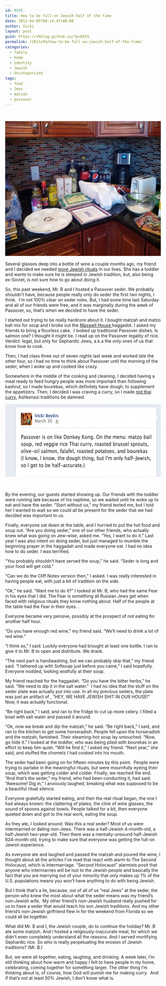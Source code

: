 ```yaml
---
id: 8555
title: How to be full-on Jewish half of the time
date: 2013-04-05T08:14:47+00:00
author: Vicki
layout: post
guid: https://vkblog.github.io/?p=8555
permalink: /2013/04/how-to-be-full-on-jewish-half-of-the-time/
categories:
  - family
  - home
  - identity
  - Jewish
  - Uncategorized
tags:
  - food
  - Jews
  - matzah
  - passover
---
```

&nbsp;

[<img class="aligncenter size-medium wp-image-8556" alt="IMG_20130330_073415" src="https://raw.githubusercontent.com/vkblog/vkblog.github.io/master/public/img/2013/04/IMG_20130330_073415-580x435.jpg" width="580" height="435" />](https://raw.githubusercontent.com/vkblog/vkblog.github.io/master/public/img/2013/04/IMG_20130330_073415.jpg)

Several glasses deep into a bottle of wine a couple months ago, my friend and I decided we needed <a href="https://vkblog.github.io/2012/12/our-religion-is-really-just-our-parents/" target="_blank">more Jewish rituals</a> in our lives. She has a toddler and wants to make sure he is steeped in Jewish tradition, but, also being ex-Soviet, is not sure how to go about doing it.

So, this past weekend, Mr. B and I hosted a Passover seder. We probably shouldn&#8217;t have, because people really only do seder the first two nights, I think.  I&#8217;m not 100% clear on seder rules. But, I had some time last Saturday and all of our friends were free, and it was marginally during the week of Passover, so, that&#8217;s when we decided to have the seder.

<!--more-->

I started out trying to be really hardcore about it. I bought matzah and matzo ball mix for soup and I broke out the <a href="http://maxwellhousehaggadahproject.tumblr.com/" target="_blank">Maxwell House </a>haggadot. I asked my friends to bring a flourless cake.  I looked up traditional Passover dishes. Is salmon one? I thought it might be. I read up on the Passover legality of rice. Verdict: legal, but only for Sephardic Jews, a.k.a the only ones of us that know how to cook.

Then, I had class three out of seven nights last week and worked late the other four, so I had no time to think about Passover until the morning of the seder, when I woke up and cooked like crazy.

Somewhere in the middle of the cooking and cleaning, I decided having a meal ready to feed hungry people was more important than following kashrut, so I made bourekas, which definitely have dough, to supplement the appetizers. Then, I decided I was craving a curry, so I made <a href="http://www.food.com/recipe/thai-red-curry-with-vegetables-63209" target="_blank">red thai curry</a>, Ashkenazi traditions be damned.

[<img class="aligncenter size-medium wp-image-8557" alt="Screen Shot 2013-04-03 at 7.34.41 AM" src="https://raw.githubusercontent.com/vkblog/vkblog.github.io/master/public/img/2013/04/Screen-Shot-2013-04-03-at-7.34.41-AM-580x235.png" width="580" height="235" />](https://raw.githubusercontent.com/vkblog/vkblog.github.io/master/public/img/2013/04/Screen-Shot-2013-04-03-at-7.34.41-AM.png)

&nbsp;

By the evening, our guests started showing up. Our friends with the toddler were running late because of his naptime, so we waited until he woke up to eat and have the seder. &#8220;Start without us,&#8221; my friend texted me, but I told her I wanted to wait so we could all be present for the seder that we had decided was important to us.

Finally, everyone sat down at the table, and I hurried to put the hot food and soup out. &#8220;Are you doing seder,&#8221; one of our other friends, who actually knew what was going on Jew-wise, asked me. &#8220;Yes, I want to do it.&#8221; Last year I was also intent on doing seder, but just managed to mumble the beginning prayer in the haggadah and made everyone eat. I had no idea how to do seder. I was terrified.

&#8220;You probably shouldn&#8217;t have served the soup,&#8221; he said. &#8220;Seder is long and your food will get cold.&#8221;

&#8220;Can we do the Cliff Notes version then,&#8221; I asked. I was really interested in having people eat, with just a bit of tradition on the side.

&#8220;Ok,&#8221; he said. &#8220;Want me to do it?&#8221; I looked at Mr. B, who had the same Fear in his eyes that I did. The Fear is something all Russian Jews get when faced with religious rituals they know nothing about. Half of the people at the table had the Fear in their eyes. .

Everyone became very pensive, possibly at the prospect of not eating for another half hour.

&#8220;Do you have enough red wine,&#8221; my friend said. &#8220;We&#8217;ll need to drink a lot of red wine.&#8221;

&#8220;I think so,&#8221; I said. Luckily everyone had brought at least one bottle. I ran to give it to Mr. B to open and distribute. We drank.

&#8220;The next part is handwashing, but we can probably skip that,&#8221; my friend said. &#8220;I lathered up with Softsoap just before you came,&#8221; I said hopefully. Everyone nodded, looking wistfully at their soup.

My friend reached for the haggadah. &#8220;Do you have the bitter herbs,&#8221; he said. &#8220;We need to dip it in the salt water.&#8221;  I had no idea that the stuff on the seder plate was actually put into use. In all my previous seders, the plate was just an artifact of , &#8220;HEY, WE HAVE JEWISH SHIT IN OUR HOUSE!&#8221; Now, it was actually functional.

&#8220;Be right back,&#8221; I said, and ran to the fridge to cut up more celery. I filled a bowl with salt water and passed it around.

&#8220;Ok, now we break and dip the matzah,&#8221; he said. &#8220;Be right back,&#8221; I said, and ran to the kitchen to get some horseradish. People fell upon the horseradish and the matzah, famished. Their steaming-hot soup lay untouched. &#8220;Now, go hide it.&#8221; I looked at the toddler, who was being plied with bourekas in an effort to keep him quiet. &#8220;Will he find it,&#8221; I asked my friend. &#8220;Next year,&#8221; she said, and stuffed the chometz I had cooked into his mouth.

The seder had been going on for fifteen minutes by this point.  People were trying to partake in the meaningful rituals, but were mournfully eyeing their soup, which was getting colder and colder. Finally, we reached the end. &#8220;And that&#8217;s the seder,&#8221; my friend, who had been conducting it, had said. &#8220;Awesome! Dig in,&#8221; I anxiously laughed, breaking what was supposed to be a beautiful ritual silence.

Everyone gratefully started eating, and then the real ritual began, the one I had always known: the clattering of plates, the clink of wine glasses, the sound of spoons against bowls. People talked for a bit, then everyone quieted down and got to the real work, eating the soup.

As they ate, I looked around. Was this a real seder? Most of us were intermarried or dating non-Jews. There was a half-Jewish 4-month-old, a half-Jewish two-year-old. Then there was a mentally-unsound half-Jewish 624-month-old, trying to make sure that everyone was getting the full-on Jewish experience.

As everyone ate and laughed and passed the matzah and poured the wine, I thought about all the articles I&#8217;ve read that react with alarm to The Second Holocaust, which is Intermarriage. &#8220;Second Holocaust&#8221; alarmists posit that anyone who intermarries will be lost to the Jewish people and basically the fact that you are marrying out of your minority that only makes up 1% of the U.S. populations means you won&#8217;t have anything to do with being Jewish.

But I think that&#8217;s a lie, because, out of all of us &#8220;real Jews&#8221; at the seder, the person who knew the most about what the seder means was my friend&#8217;s non-Jewish wife.  My other friend&#8217;s non-Jewish husband really pushed for us to have a seder that would teach his son Jewish traditions. And my other friend&#8217;s non-Jewish girlfriend flew in for the weekend from Florida so we could all be together.

What did Mr. B and I, the Jewish couple, do to continue the holiday? Mr. B ate some matzoh. And I hosted a religiously-inaccurate meal, for which we didn&#8217;t even completely understand all the reasons. And I served mortifying Sephardic rice. So who is really perpetuating the erosion of Jewish traditions? (Mr. B.)

But, we were all together, eating, laughing, and drinking. A week later, I&#8217;m still thinking about how warm and happy I felt to have people in my home, celebrating, coming together for something larger. The other thing I&#8217;m thinking about is, of course, how God will punish me for making curry.  And if that&#8217;s not at least 50% Jewish, I don&#8217;t know what is.

&nbsp;